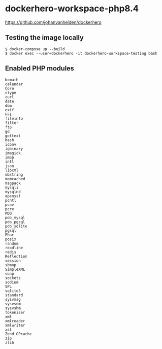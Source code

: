 # dockerhero-workspace-php8.4

https://github.com/johanvanhelden/dockerhero

## Testing the image locally

```
$ docker-compose up --build
$ docker exec --user=dockerhero -it dockerhero-workspace-testing bash
```

## Enabled PHP modules

```
bcmath
calendar
Core
ctype
curl
date
dom
exif
FFI
fileinfo
filter
ftp
gd
gettext
hash
iconv
igbinary
imagick
imap
intl
json
libxml
mbstring
memcached
msgpack
mysqli
mysqlnd
openssl
pcntl
pcov
pcre
PDO
pdo_mysql
pdo_pgsql
pdo_sqlite
pgsql
Phar
posix
random
readline
redis
Reflection
session
shmop
SimpleXML
soap
sockets
sodium
SPL
sqlite3
standard
sysvmsg
sysvsem
sysvshm
tokenizer
xml
xmlreader
xmlwriter
xsl
Zend OPcache
zip
zlib
```
